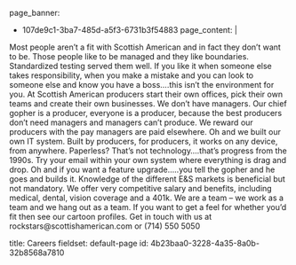 page_banner:
  - 107de9c1-3ba7-485d-a5f3-6731b3f54883
page_content: |
  <p>Most people aren’t a fit with Scottish American and in fact they don’t want to be. Those people like to be managed and they like boundaries. Standardized testing served them well. If you like it when someone else takes responsibility, when you make a mistake and you can look to someone else and know you have a boss….this isn’t the environment for you. At Scottish American producers start their own offices, pick their own teams and create their own businesses. We don’t have managers. Our chief gopher is a producer, everyone is a producer, because the best producers don’t need managers and managers can’t produce. We reward our producers with the pay managers are paid elsewhere. Oh and we built our own IT system. Built by producers, for producers, it works on any device, from anywhere. Paperless? That’s not technology….that’s progress from the 1990s. Try your email within your own system where everything is drag and drop. Oh and if you want a feature upgrade…..you tell the gopher and he goes and builds it. Knowledge of the different E&S markets is beneficial but not mandatory. We offer very competitive salary and benefits, including medical, dental, vision coverage and a 401k. We are a team – we work as a team and we hang out as a team. If you want to get a feel for whether you’d fit then see our cartoon profiles. Get in touch with us at rockstars@scottishamerican.com or (714) 550 5050
  </p>
title: Careers
fieldset: default-page
id: 4b23baa0-3228-4a35-8a0b-32b8568a7810
